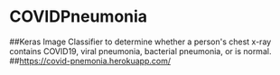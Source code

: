 # COVIDPneumonia
##Keras Image Classifier to determine whether a person's chest x-ray contains COVID19, viral pneumonia, bacterial pneumonia, or is normal.
##https://covid-pnemonia.herokuapp.com/
